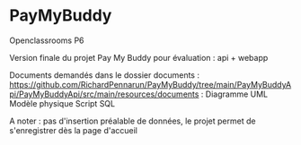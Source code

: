 # PayMyBuddy
Openclassrooms P6

Version finale du projet Pay My Buddy pour évaluation : api + webapp

Documents demandés dans le dossier documents :
https://github.com/RichardPennarun/PayMyBuddy/tree/main/PayMyBuddyApi/PayMyBuddyApi/src/main/resources/documents :
Diagramme UML
Modèle physique
Script SQL

A noter : pas d'insertion préalable de données, le projet permet de s'enregistrer dès la page d'accueil
